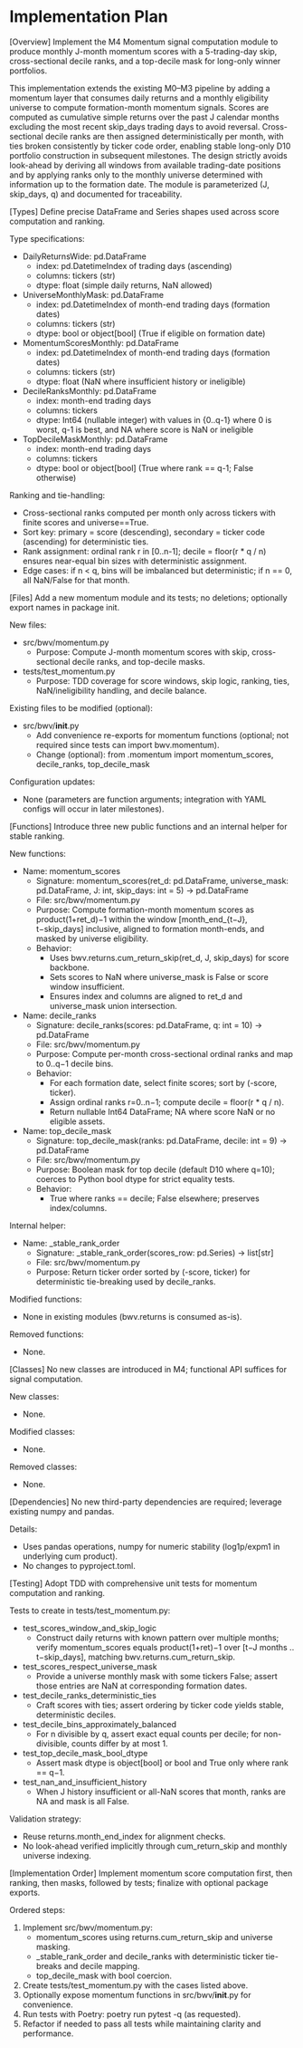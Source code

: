 # Implementation Plan

[Overview]
Implement the M4 Momentum signal computation module to produce monthly J-month momentum scores with a 5-trading-day skip, cross-sectional decile ranks, and a top-decile mask for long-only winner portfolios.

This implementation extends the existing M0–M3 pipeline by adding a momentum layer that consumes daily returns and a monthly eligibility universe to compute formation-month momentum signals. Scores are computed as cumulative simple returns over the past J calendar months excluding the most recent skip_days trading days to avoid reversal. Cross-sectional decile ranks are then assigned deterministically per month, with ties broken consistently by ticker code order, enabling stable long-only D10 portfolio construction in subsequent milestones. The design strictly avoids look-ahead by deriving all windows from available trading-date positions and by applying ranks only to the monthly universe determined with information up to the formation date. The module is parameterized (J, skip_days, q) and documented for traceability.

[Types]
Define precise DataFrame and Series shapes used across score computation and ranking.

Type specifications:
- DailyReturnsWide: pd.DataFrame
  - index: pd.DatetimeIndex of trading days (ascending)
  - columns: tickers (str)
  - dtype: float (simple daily returns, NaN allowed)
- UniverseMonthlyMask: pd.DataFrame
  - index: pd.DatetimeIndex of month-end trading days (formation dates)
  - columns: tickers (str)
  - dtype: bool or object[bool] (True if eligible on formation date)
- MomentumScoresMonthly: pd.DataFrame
  - index: pd.DatetimeIndex of month-end trading days (formation dates)
  - columns: tickers (str)
  - dtype: float (NaN where insufficient history or ineligible)
- DecileRanksMonthly: pd.DataFrame
  - index: month-end trading days
  - columns: tickers
  - dtype: Int64 (nullable integer) with values in {0..q-1} where 0 is worst, q-1 is best, and NA where score is NaN or ineligible
- TopDecileMaskMonthly: pd.DataFrame
  - index: month-end trading days
  - columns: tickers
  - dtype: bool or object[bool] (True where rank == q-1; False otherwise)

Ranking and tie-handling:
- Cross-sectional ranks computed per month only across tickers with finite scores and universe==True.
- Sort key: primary = score (descending), secondary = ticker code (ascending) for deterministic ties.
- Rank assignment: ordinal rank r in [0..n-1]; decile = floor(r * q / n) ensures near-equal bin sizes with deterministic assignment.
- Edge cases: if n < q, bins will be imbalanced but deterministic; if n == 0, all NaN/False for that month.

[Files]
Add a new momentum module and its tests; no deletions; optionally export names in package init.

New files:
- src/bwv/momentum.py
  - Purpose: Compute J-month momentum scores with skip, cross-sectional decile ranks, and top-decile masks.
- tests/test_momentum.py
  - Purpose: TDD coverage for score windows, skip logic, ranking, ties, NaN/ineligibility handling, and decile balance.

Existing files to be modified (optional):
- src/bwv/__init__.py
  - Add convenience re-exports for momentum functions (optional; not required since tests can import bwv.momentum).
  - Change (optional):
    from .momentum import momentum_scores, decile_ranks, top_decile_mask

Configuration updates:
- None (parameters are function arguments; integration with YAML configs will occur in later milestones).

[Functions]
Introduce three new public functions and an internal helper for stable ranking.

New functions:
- Name: momentum_scores
  - Signature: momentum_scores(ret_d: pd.DataFrame, universe_mask: pd.DataFrame, J: int, skip_days: int = 5) -> pd.DataFrame
  - File: src/bwv/momentum.py
  - Purpose: Compute formation-month momentum scores as product(1+ret_d)−1 within the window [month_end_{t−J}, t−skip_days] inclusive, aligned to formation month-ends, and masked by universe eligibility.
  - Behavior:
    - Uses bwv.returns.cum_return_skip(ret_d, J, skip_days) for score backbone.
    - Sets scores to NaN where universe_mask is False or score window insufficient.
    - Ensures index and columns are aligned to ret_d and universe_mask union intersection.
- Name: decile_ranks
  - Signature: decile_ranks(scores: pd.DataFrame, q: int = 10) -> pd.DataFrame
  - File: src/bwv/momentum.py
  - Purpose: Compute per-month cross-sectional ordinal ranks and map to 0..q−1 decile bins.
  - Behavior:
    - For each formation date, select finite scores; sort by (-score, ticker).
    - Assign ordinal ranks r=0..n−1; compute decile = floor(r * q / n).
    - Return nullable Int64 DataFrame; NA where score NaN or no eligible assets.
- Name: top_decile_mask
  - Signature: top_decile_mask(ranks: pd.DataFrame, decile: int = 9) -> pd.DataFrame
  - File: src/bwv/momentum.py
  - Purpose: Boolean mask for top decile (default D10 where q=10); coerces to Python bool dtype for strict equality tests.
  - Behavior:
    - True where ranks == decile; False elsewhere; preserves index/columns.

Internal helper:
- Name: _stable_rank_order
  - Signature: _stable_rank_order(scores_row: pd.Series) -> list[str]
  - File: src/bwv/momentum.py
  - Purpose: Return ticker order sorted by (-score, ticker) for deterministic tie-breaking used by decile_ranks.

Modified functions:
- None in existing modules (bwv.returns is consumed as-is).

Removed functions:
- None.

[Classes]
No new classes are introduced in M4; functional API suffices for signal computation.

New classes:
- None.

Modified classes:
- None.

Removed classes:
- None.

[Dependencies]
No new third-party dependencies are required; leverage existing numpy and pandas.

Details:
- Uses pandas operations, numpy for numeric stability (log1p/expm1 in underlying cum product).
- No changes to pyproject.toml.

[Testing]
Adopt TDD with comprehensive unit tests for momentum computation and ranking.

Tests to create in tests/test_momentum.py:
- test_scores_window_and_skip_logic
  - Construct daily returns with known pattern over multiple months; verify momentum_scores equals product(1+ret)−1 over [t−J months .. t−skip_days], matching bwv.returns.cum_return_skip.
- test_scores_respect_universe_mask
  - Provide a universe monthly mask with some tickers False; assert those entries are NaN at corresponding formation dates.
- test_decile_ranks_deterministic_ties
  - Craft scores with ties; assert ordering by ticker code yields stable, deterministic deciles.
- test_decile_bins_approximately_balanced
  - For n divisible by q, assert exact equal counts per decile; for non-divisible, counts differ by at most 1.
- test_top_decile_mask_bool_dtype
  - Assert mask dtype is object[bool] or bool and True only where rank == q−1.
- test_nan_and_insufficient_history
  - When J history insufficient or all-NaN scores that month, ranks are NA and mask is all False.

Validation strategy:
- Reuse returns.month_end_index for alignment checks.
- No look-ahead verified implicitly through cum_return_skip and monthly universe indexing.

[Implementation Order]
Implement momentum score computation first, then ranking, then masks, followed by tests; finalize with optional package exports.

Ordered steps:
1. Implement src/bwv/momentum.py:
   - momentum_scores using returns.cum_return_skip and universe masking.
   - _stable_rank_order and decile_ranks with deterministic ticker tie-breaks and decile mapping.
   - top_decile_mask with bool coercion.
2. Create tests/test_momentum.py with the cases listed above.
3. Optionally expose momentum functions in src/bwv/__init__.py for convenience.
4. Run tests with Poetry: poetry run pytest -q (as requested).
5. Refactor if needed to pass all tests while maintaining clarity and performance.
